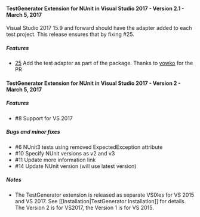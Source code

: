 #### TestGenerator Extension for NUnit in Visual Studio 2017 - Version 2.1 - March 5, 2017

Visual Studio 2017 15.9 and forward should have the adapter added to each test project.  This release ensures that by fixing #25. 


##### Features

* [25](https://github.com/nunit/nunit-vs-testgenerator/issues/25)  Add the test adapter as part of the package.  Thanks to [yowko](https://github.com/yowko) for the PR


#### TestGenerator Extension for NUnit in Visual Studio 2017 - Version 2 - March 5, 2017

##### Features
 * #8 Support for VS 2017


##### Bugs and minor fixes
  * #6 NUnit3 tests using removed ExpectedException attribute
  * #10 Specify NUnit versions as v2 and v3
  * #11 Update more information link
  * #14 Update NUnit version (will use latest version)



##### Notes
 * The TestGenerator extension is released as separate VSIXes for VS 2015 and VS 2017.  See [[Installation|TestGenerator Installation]] for details.  The Version 2 is for VS2017, the Version 1 is for VS 2015. 